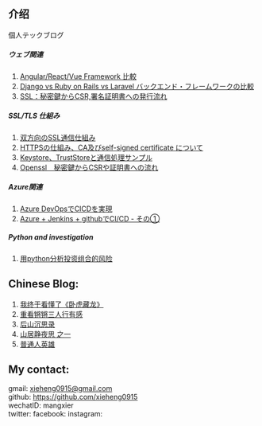 ## 介绍

個人テックブログ

##### ウェブ関連  
1. [Angular/React/Vue Framework 比較](web_tech_articles/angular_react_vue.md)
2. [Django vs Ruby on Rails vs Laravel バックエンド・フレームワークの比較](web_tech_articles/ror_django_lara.md)  
3. [SSL：秘密鍵からCSR,署名証明書への発行流れ](web_tech_articles/ssl_cert.md)

##### SSL/TLS 仕組み
1. [双方向のSSL通信仕組み](web_tech_articles/1way_2way_ssl.md)
2. [HTTPSの仕組み、CA及びself-signed certificate について](web_tech_articles/SSL_CA_Certificate.md)
3. [Keystore、TrustStoreと通信処理サンプル](web_tech_articles/ks_ts_cert.md)
4. [Openssl　秘密鍵からCSRや証明書への流れ](web_tech_articles/ssl_cert.md)
   
##### Azure関連

1. [Azure DevOpsでCICDを実現]()
2. [Azure + Jenkins + githubでCI/CD - その①](Azure_tech/azure_jenkins_001.md)  


##### Python and investigation  
1. [用python分析投资组合的风险](python/covariation_and_correlation.md) 

## Chinese Blog:
1. [我终于看懂了《卧虎藏龙》](ChineseBlog/I_finally_understood_the_movie.md)
2. [重看锵锵三人行有感](ChineseBlog/my_sadness.md)
3. [后山沉思录](ChineseBlog/thinking_in_the_garden.md)
4. [山居静夜思 之一](ChineseBlog/shanjujingsi.md)
5. [普通人英雄](ChineseBlog/ordinary_hero.md)



## My contact: 
gmail: xieheng0915@gmail.com  
github: https://github.com/xieheng0915  
wechatID: mangxier  
twitter: 
facebook: 
instagram: 





